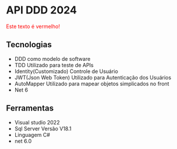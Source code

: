 <h1>API DDD 2024</h1>

<font color="red">Este texto é vermelho!</font>

<h2>Tecnologias</h2>
<ul>
	<li>DDD como modelo de software</li>
	<li>TDD Utilizado para teste de APIs</li>
	<li>Identity(Customizado) Controle de Usuário</li>
	<li>JWT(Json Web Token) Utilizado para Autenticação dos Usuários</li>
	<li>AutoMapper Utilizado para mapear objetos simplicados no front</li>
	<li>Net 6</li>
</ul>

<h2>Ferramentas</h2>
<ul>
	<li>Visual studio 2022</li>
	<li>Sql Server Versão V18.1</li>
	<li>Linguagem C#</li>
	<li>net 6.0</li>
</ul>

